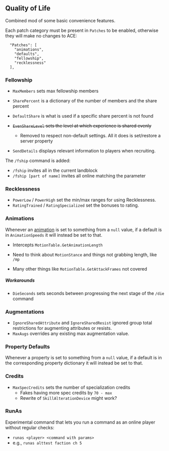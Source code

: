 ﻿

## Quality of Life

Combined mod of some basic convenience features.



Each patch category must be present in `Patches` to be enabled, otherwise they will make no changes to ACE:

```
  "Patches": [
    "animations",
    "defaults",
    "fellowship",
    "recklessness"
  ],
```



### Fellowship

* `MaxMembers` sets max fellowship members
* `SharePercent` is a dictionary of the number of members and the share percent
* `DefaultShare` is what is used if a specific share percent is not found
* ~~`EvenShareLevel` sets the level at which experience is shared evenly~~ 
  * Removed to respect non-default settings.  All it does is set/restore a server property

* `SendDetails` displays relevant information to players when recruiting.



The `/fship` command is added:

* `/fship`  invites all in the current landblock
* `/fship [part of name]` invites all online matching the parameter



### Recklessness

* `PowerLow` / `PowerHigh` set the min/max ranges for using Recklessness.
* `RatingTrained` / `RatingSpecialized` set the bonuses to rating.



### Animations

Whenever an [animation](https://github.com/ACEmulator/ACE/blob/fdfdec9f0a16bbcbb89a9120ce4f889520a51708/Source/ACE.Entity/Enum/MotionCommand.cs#L7) is set to something from a `null` value, if a default is in `AnimationSpeeds` it will instead be set to that.

* Intercepts `MotionTable.GetAnimationLength`

* Need to think about `MotionStance` and things not grabbing length, like `/mp`
* Many other things like `MotionTable.GetAttackFrames` not covered



##### Workarounds

* `DieSeconds` sets seconds between progressing the next stage of the `/die` command





### Augmentations

* `IgnoreSharedAttribute` and `IgnoreSharedResist` ignored group total restrictions for augmenting attributes or resists.
* `MaxAugs` overrides any existing max augmentation value.



### Property Defaults

Whenever a property is set to something from a `null` value, if a default is in the corresponding property dictionary it will instead be set to that.



### Credits

* `MaxSpecCredits` sets the number of specialization credits
  * Fakes having more spec credits by `70 - max`
  * Rewrite of `SkillAlterationDevice` might work?



### RunAs

Experimental command that lets you run a command as an online player without regular checks:

* `runas <player> <command with params>`
* e.g., `runas alttest faction ch 5`
